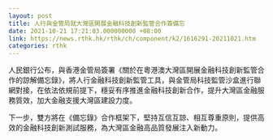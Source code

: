 ```yaml
---
layout: post
title: 人行與金管局就大灣區開展金融科技創新監管合作簽備忘
date: 2021-10-21 17:21:03.000000000 +08:00
link: https://news.rthk.hk/rthk/ch/component/k2/1616291-20211021.htm
categories: rthk
---
```


人民銀行公布，與香港金管局簽署《關於在粵港澳大灣區開展金融科技創新監管合作的諒解備忘錄》，將人行金融科技創新監管工具，與金管局科技監管沙盒進行聯網對接，在依法依規前提下，穩妥有序推進金融科技創新合作，提升大灣區金融服務質效，加大金融支援大灣區建設力度。

下一步，雙方將在《備忘錄》合作框架下，堅持互信互諒、相互尊重原則，提供高效的金融科技創新測試服務，為大灣區金融高品質發展注入新動力。
